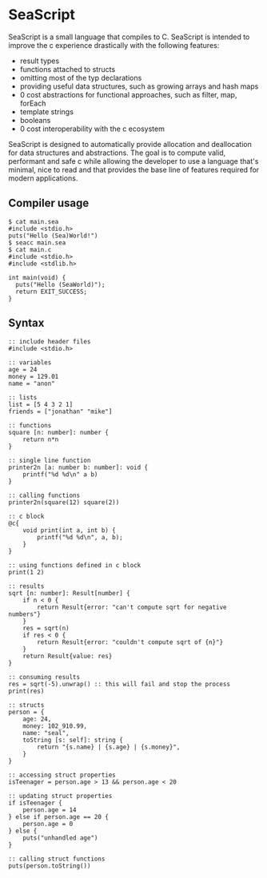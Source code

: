 # SeaScript

SeaScript is a small language that compiles to C. SeaScript is intended to improve the c experience drastically with the following features:

- result types
- functions attached to structs
- omitting most of the typ declarations
- providing useful data structures, such as growing arrays and hash maps
- 0 cost abstractions for functional approaches, such as filter, map, forEach
- template strings
- booleans
- 0 cost interoperability with the c ecosystem

SeaScript is designed to automatically provide allocation and deallocation for
data structures and abstractions. The goal is to compute valid, performant and
safe c while allowing the developer to use a language that's minimal, nice to
read and that provides the base line of features required for modern
applications.

## Compiler usage

```
$ cat main.sea
#include <stdio.h>
puts("Hello (Sea)World!")
$ seacc main.sea
$ cat main.c
#include <stdio.h>
#include <stdlib.h>

int main(void) {
  puts("Hello (SeaWorld)");
  return EXIT_SUCCESS;
}
```

## Syntax

```seascript
:: include header files
#include <stdio.h>

:: variables
age = 24
money = 129.01
name = "anon"

:: lists
list = [5 4 3 2 1]
friends = ["jonathan" "mike"]

:: functions
square [n: number]: number {
    return n*n
}

:: single line function
printer2n [a: number b: number]: void {
    printf("%d %d\n" a b)
}

:: calling functions
printer2n(square(12) square(2))

:: c block
@c{
    void print(int a, int b) {
        printf("%d %d\n", a, b);
    }
}

:: using functions defined in c block
print(1 2)

:: results
sqrt [n: number]: Result[number] {
    if n < 0 {
        return Result{error: "can't compute sqrt for negative numbers"}
    }
    res = sqrt(n)
    if res < 0 {
        return Result{error: "couldn't compute sqrt of {n}"}
    }
    return Result{value: res}
}

:: consuming results
res = sqrt(-5).unwrap() :: this will fail and stop the process
print(res)

:: structs
person = {
    age: 24,
    money: 102_910.99,
    name: "seal",
    toString [s: self]: string {
        return "{s.name} | {s.age} | {s.money}",
    }
}

:: accessing struct properties
isTeenager = person.age > 13 && person.age < 20

:: updating struct properties
if isTeenager {
    person.age = 14
} else if person.age == 20 {
    person.age = 0
} else {
    puts("unhandled age")
}

:: calling struct functions
puts(person.toString())
```
